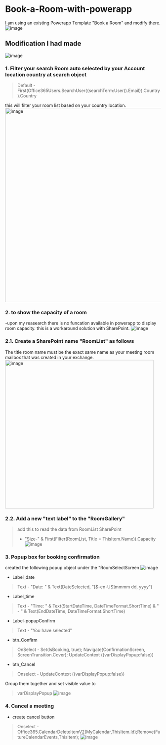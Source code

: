 # Book-a-Room-with-powerapp

I am using an existing Powerapp Template "Book a Room" and modify there.
![image](https://github.com/SGA-JS/Book-a-Room-with-PowerApp/assets/73696641/5389aad4-c735-4b29-a452-dfd62e86b61d)


## Modification I had made
![image](https://github.com/SGA-JS/Book-a-Room-with-PowerApp/assets/73696641/c3b94700-4b25-4f1c-a218-76737aa80b3b)

### 1. Filter your search Room auto selected by your Account location country at search object 
>Default - First(Office365Users.SearchUser({searchTerm:User().Email}).Country).Country

this will filter your room list based on your country location.
<img width="628" alt="image" src="https://github.com/SGA-JS/Book-a-Room-with-PowerApp/assets/73696641/c118c2b9-47a3-4823-8e14-2ebf2465e22a">

### 2. to show the capacity of a room
-upon my reasearch there is no funcation available in powerapp to display room capacity. this is a workaround solution with SharePoint.
![image](https://github.com/SGA-JS/Book-a-Room-with-PowerApp/assets/73696641/866abe9b-4000-4418-bb0f-c3a485c89f9b)

### 2.1. Create a SharePoint name "RoomList" as follows
The title room name must be the exact same name as your meeting room mailbox that was created in your exchange.
<img width="480" alt="image" src="https://github.com/SGA-JS/Book-a-Room-with-PowerApp/assets/73696641/1c3d799d-1508-4f85-a296-ba85dce07b12">

### 2.2. Add a new "text label" to the "RoomGallery"
> add this to read the data from RoomList SharePoint
>  - "Size-" & First(Filter(RoomList, Title = ThisItem.Name)).Capacity
![image](https://github.com/SGA-JS/Book-a-Room-with-PowerApp/assets/73696641/12b69627-62e4-4bf4-916a-604b37d06cc7)

### 3. Popup box for booking confirmation
created the following popup object under the "RoomSelectScreen
![image](https://github.com/SGA-JS/Book-a-Room-with-PowerApp/assets/73696641/5836910b-288c-4ecb-967a-0e6a375742a0)

- Label_date
> Text - "Date: " & Text(DateSelected, "[$-en-US]mmmm dd, yyyy")

- Label_time
> Text - "Time: " & Text(StartDateTime, DateTimeFormat.ShortTime) & " - " & Text(EndDateTime, DateTimeFormat.ShortTime)

- Label-popupConfirm
> Text - "You have selected"

- btn_Confirm 
> OnSelect - Set(IsBooking, true);  Navigate(ConfirmationScreen, ScreenTransition.Cover); UpdateContext ({varDisplayPopup:false})

- btn_Cancel 
> Onselect - UpdateContext ({varDisplayPopup:false})

Group them together and set visible value to 
> varDisplayPopup
![image](https://github.com/SGA-JS/Book-a-Room-with-PowerApp/assets/73696641/4b5d797f-88be-49cb-a124-e2b154c9baeb)


### 4. Cancel a meeting
- create cancel button
> Onselect - Office365.CalendarDeleteItemV2(MyCalendar,ThisItem.Id);Remove(FutureCalendarEvents,ThisItem);
![image](https://github.com/SGA-JS/Book-a-Room-with-PowerApp/assets/73696641/c3d8bcb1-4fe1-493c-9b46-2c9148083aed)







  
